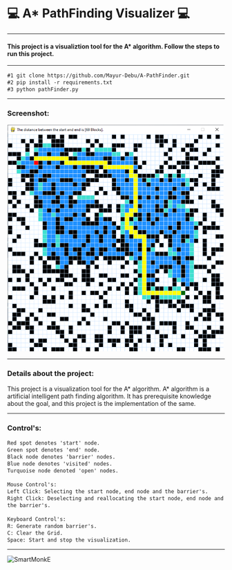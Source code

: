 #                                                 💻 A* PathFinding Visualizer 💻

***

#### This project is a visualiztion tool for the A* algorithm. Follow the steps to run this project.

***

```
#1 git clone https://github.com/Mayur-Debu/A-PathFinder.git
#2 pip install -r requirements.txt
#3 python pathFinder.py
```

***
### Screenshot: 
<img src="a_star.png" width=501px>

***

### Details about the project:
<p>
  This project is a visualization tool for the A* algorithm. A* algorithm is a artificial intelligent path finding algorithm. It has prerequisite knowledge about the goal, and this project is the implementation of the same.
  
</p>

***

### Control's:

```
Red spot denotes 'start' node.
Green spot denotes 'end' node.
Black node denotes 'barrier' nodes.
Blue node denotes 'visited' nodes.
Turquoise node denoted 'open' nodes.

Mouse Control's:
Left Click: Selecting the start node, end node and the barrier's.
Right Click: Deselecting and reallocating the start node, end node and the barrier's.

Keyboard Control's:
R: Generate random barrier's.
C: Clear the Grid.
Space: Start and stop the visualization.

```

***

<p><a href="https://www.buymeacoffee.com/SmartMonkE"> <img align="left" src="https://cdn.buymeacoffee.com/buttons/v2/default-yellow.png" height="50" width="210" alt="SmartMonkE" /></a></p>

